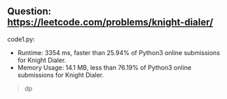 ## Question: https://leetcode.com/problems/knight-dialer/

code1.py:
* Runtime: 3354 ms, faster than 25.94% of Python3 online submissions for Knight Dialer.
* Memory Usage: 14.1 MB, less than 76.19% of Python3 online submissions for Knight Dialer.
> dp